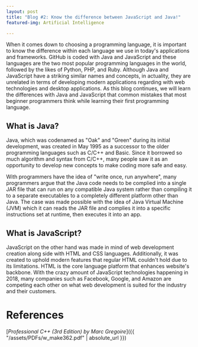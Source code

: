 ```yaml
---
layout: post
title: "Blog #2: Know the difference between JavaScript and Java!"
featured-img: Artificial Intelligence

---
```


When it comes down to choosing a programming language, it is important to know the difference within each language we use in today's applications and frameworks.
GitHub is coded with Java and JavaScript and these languages are the two most popular programming languages in the world, followed by the likes of Python, PHP, and Ruby.
Although Java and JavaScript have a striking similar names and concepts, in actuality, they are unrelated in terms of developing modern applications regarding with web technologies and desktop applications. As this blog continues, we will learn the differences with Java and JavaScript that common mistakes that most beginner programmers think while learning their first programming language.

## What is Java?

Java, which was codenamed as "Oak" and "Green" during its initial development, was created in May 1995 as a successor to the older programming languages such as C/C++ and Basic.
Since it borrowed so much algorithm and syntax from C/C++, many people saw it as an opportunity to develop new concepts to make coding more safe and easy.

With programmers have the idea of "write once, run anywhere", many programmers argue that the Java code needs to be complied into a single JAR file that can run on any
compatible Java system rather than compiling it to a separate executables to a completely different platform other than Java.  The case was made possible with the idea of Java Virtual Machine (JVM) which it can reads the JAR file and complies it into a specific instructions set at runtime, then executes it into an app.


## What is JavaScript?

JavaScript on the other hand was made in mind of web development creation along side with HTML and CSS languages. Additionally, it was created to uphold modern features that regular HTML couldn't hold due to its limitations. HTML is the core language platform that enhances website's backbone. With the crazy amount of JavaScript technologies happening in 2018, many companies such as Facebook, Google, and Amazon are competing each other on what web development is suited for the industry and their customers.

# References

[*Professional C++ (3rd Edition) by Marc Gregoire*]({{ "/assets/PDFs/w_make362.pdf" | absolute_url }})
